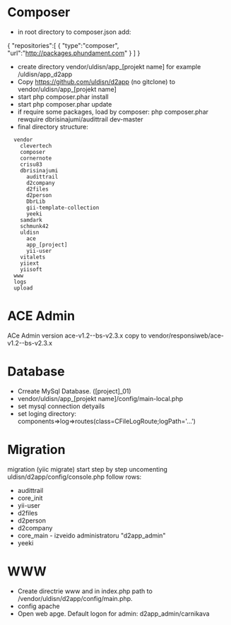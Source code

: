Composer
===========
* in root directory to composer.json add:

{
    "repositories":[
        {
            "type":"composer",
            "url":"http://packages.phundament.com"
        }
	]
}
 

* create directory vendor/uldisn/app_[projekt name] for example /uldisn/app_d2app
* Copy https://github.com/uldisn/d2app (no gitclone) to vendor/uldisn/app_[projekt name]
* start php composer.phar install
* start php composer.phar update
* if require some packages, load by composer: php composer.phar rewquire dbrisinajumi/audittrail dev-master 
* final directory structure:
```
  vendor
    clevertech
    composer
    cornernote
    crisu83
    dbrisinajumi
      audittrail
      d2company
      d2files
      d2person
      DbrLib
      gii-template-collection
      yeeki
    samdark
    schmunk42
    uldisn
      ace
      app_[project]
      yii-user
    vitalets
    yiiext
    yiisoft
  www
  logs
  upload
```
ACE Admin
=========

ACe Admin version ace-v1.2--bs-v2.3.x copy to vendor/responsiweb/ace-v1.2--bs-v2.3.x

Database
========
* Crreate MySql Database. ([project]_01) 
* vendor/uldisn/app_[projekt name]/config/main-local.php
 * set mysql connection detyails
 * set loging directory: components=>log=>routes(class=CFileLogRoute;logPath='...')

Migration
=========
migration (yiic migrate) start step by step uncomenting uldisn/d2app/config/console.php follow rows:

* audittrail
* core_init
* yii-user
* d2files
* d2person
* d2company
* core_main - izveido administratoru "d2app_admin"
* yeeki

WWW
===
* Create directrie www and in index.php path to /vendor/uldisn/d2app/config/main.php.
* config apache
* Open web apge. Default logon for admin: d2app_admin/carnikava




